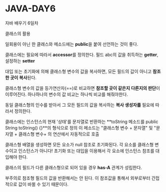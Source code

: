 # JAVA-DAY6
자바 배우기 6일차 

클래스의 활용

일회용이 아닌 한 클래스와 메소드에는 **public**을 붙여 선언하는 것이 좋다. 

클래스에는 필요에 따라서 **accessor**를 정의한다. 필드 abc의 값을 취득하는 **getter**, 설정하는 **setter**

대입 또는 초기화에 의해 클래스형 변수의 값을 복사하면, 모든 필드의 값이 아니고 **참조한 곳이 복사**된다. 

클래스형 변수의 값을 등가연산자(==)로 비교하면 **참조할 곳이 같은지 다른지의 판단**이 이루어진다. 하나하나의 변수의 값 비교는 하나씩 비교를 해줘야한다.

동일 클래스형의 인수를 받아서 그 모든 필드의 값을 복사하는 **복사 생성자를** 필요에 따라서 정의한다.

클래스에는 인스턴스의 현재 '상태'를 문자열로 반환하는 **toString 메소드를 public String toString() {}**의 형식으로 정의
이 메소드는 "클래스형 변수 + 문자열" 및 "문자열 + 클래스형 변수+ 의 연산에서 자동적으로 호출

클래스형 배열을 생성하면 모든 요소가 null 참조로 초기화된다. 각 요소를 클래스형 변수이고 인스턴스가 아니다!
초기화 또는 대입을 이용해서 각 요소에 인스턴스 참조를 대입해야 한다.

클래스의 필드가 다른 클래스형으로 되어 있을 경우 **has-A** 관계가 성립한다.

부주의로 참조형 필드의 값을 반환해서는 안 된다. 이 참조값을 통해서 외부로부터 간접적으로 값이 바뀔 수 있기 때문이다.
